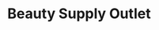 ---
title: "Beauty Supply Outlet"
url: /toronto/beauty-supply-outlet-bloor-street-west/
shop: Kosmetik
---